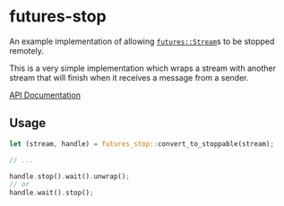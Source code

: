 # futures-stop

An example implementation of allowing [`futures::Stream`](http://alexcrichton.com/futures-rs/futures/stream/trait.Stream.html)s to be stopped remotely.

This is a very simple implementation which wraps a stream with another stream that will finish when it receives a message from a sender.

[API Documentation](https://adamransom.github.io/futures-stop/)

## Usage

```Rust
let (stream, handle) = futures_stop::convert_to_stoppable(stream);

// ...

handle.stop().wait().unwrap();
// or
handle.wait().stop();
```
